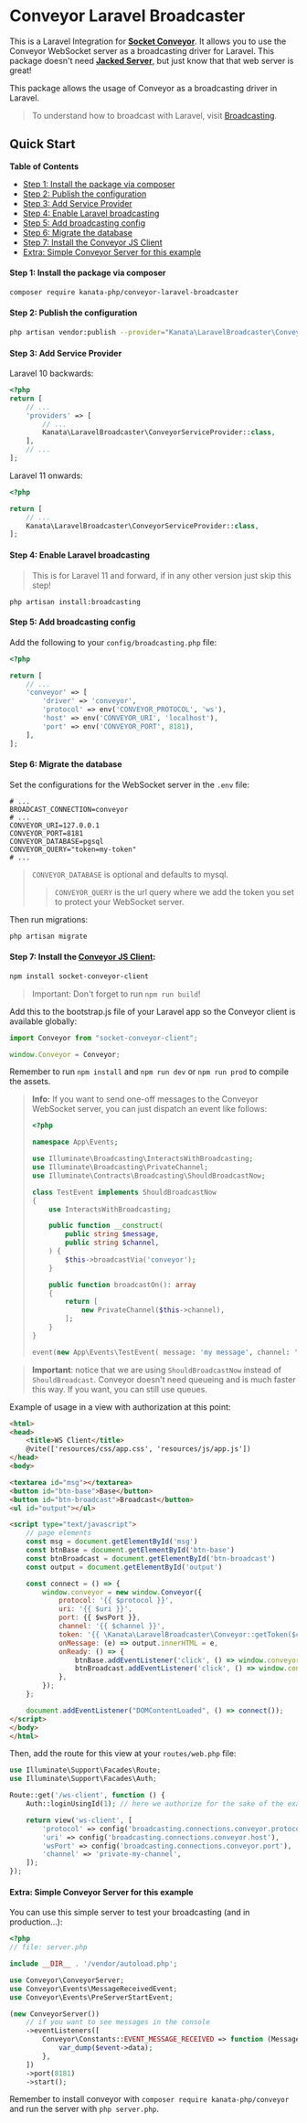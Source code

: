 
# Conveyor Laravel Broadcaster

This is a Laravel Integration for [**Socket Conveyor**](http://socketconveyor.com). It allows you to use the Conveyor WebSocket server as a broadcasting driver for Laravel. This package doesn't need [**Jacked Server**](https://github.com/jacked-php/jacked-server), but just know that that web server is great!

This package allows the usage of Conveyor as a broadcasting driver in Laravel.

> To understand how to broadcast with Laravel, visit [Broadcasting](https://laravel.com/docs/11.x/broadcasting).

## Quick Start

**Table of Contents**

- [Step 1: Install the package via composer](#step-1-install-the-package-via-composer)
- [Step 2: Publish the configuration](#step-2-publish-the-configuration)
- [Step 3: Add Service Provider](#step-3-add-service-provider)
- [Step 4: Enable Laravel broadcasting](#step-4-enable-laravel-broadcasting)
- [Step 5: Add broadcasting config](#step-5-add-broadcasting-config)
- [Step 6: Migrate the database](#step-6-migrate-the-database)
- [Step 7: Install the Conveyor JS Client](#step-7-install-the-conveyor-js-client)
- [Extra: Simple Conveyor Server for this example](#extra-simple-conveyor-server-for-this-example)

#### Step 1: Install the package via composer

```bash
composer require kanata-php/conveyor-laravel-broadcaster
```

#### Step 2: Publish the configuration

```bash
php artisan vendor:publish --provider="Kanata\LaravelBroadcaster\ConveyorServiceProvider"
```

#### Step 3: Add Service Provider

Laravel 10 backwards:

```php
<?php
return [
    // ...
    'providers' => [
        // ...
        Kanata\LaravelBroadcaster\ConveyorServiceProvider::class,
    ],
    // ...
];
```

Laravel 11 onwards:

```php
<?php

return [
    // ...
    Kanata\LaravelBroadcaster\ConveyorServiceProvider::class,
];
```

#### Step 4: Enable Laravel broadcasting

> This is for Laravel 11 and forward, if in any other version just skip this step!

```shell
php artisan install:broadcasting
```

#### Step 5: Add broadcasting config

Add the following to your `config/broadcasting.php` file:

```php
<?php

return [
    // ...
    'conveyor' => [
        'driver' => 'conveyor',
        'protocol' => env('CONVEYOR_PROTOCOL', 'ws'),
        'host' => env('CONVEYOR_URI', 'localhost'),
        'port' => env('CONVEYOR_PORT', 8181),
    ],
];
```

#### Step 6: Migrate the database

Set the configurations for the WebSocket server in the `.env` file:

```dotenv
# ...
BROADCAST_CONNECTION=conveyor
# ...
CONVEYOR_URI=127.0.0.1
CONVEYOR_PORT=8181
CONVEYOR_DATABASE=pgsql
CONVEYOR_QUERY="token=my-token"
# ...
```

> `CONVEYOR_DATABASE` is optional and defaults to mysql.
> > `CONVEYOR_QUERY` is the url query where we add the token you set to protect your WebSocket server.

Then run migrations:

```bash
php artisan migrate
```

#### Step 7: Install the [Conveyor JS Client](https://www.npmjs.com/package/socket-conveyor-client):

```bash
npm install socket-conveyor-client
```

> Important: Don't forget to run `npm run build`!

Add this to the bootstrap.js file of your Laravel app so the Conveyor client is available globally:

```js
import Conveyor from "socket-conveyor-client";

window.Conveyor = Conveyor;
```

Remember to run `npm install` and `npm run dev` or `npm run prod` to compile the assets.

> **Info:** If you want to send one-off messages to the Conveyor WebSocket server, you can just dispatch an event like follows:
> ```php
> <?php
> 
> namespace App\Events;
> 
> use Illuminate\Broadcasting\InteractsWithBroadcasting;
> use Illuminate\Broadcasting\PrivateChannel;
> use Illuminate\Contracts\Broadcasting\ShouldBroadcastNow;
> 
> class TestEvent implements ShouldBroadcastNow
> {
>     use InteractsWithBroadcasting;
> 
>     public function __construct(
>         public string $message,
>         public string $channel,
>     ) {
>         $this->broadcastVia('conveyor');
>     }
> 
>     public function broadcastOn(): array
>     {
>         return [
>             new PrivateChannel($this->channel),
>         ];
>     }
> }
> ```
>
> ```php
> event(new App\Events\TestEvent( message: 'my message', channel: 'my-channel'));
> ```

> **Important**: notice that we are using `ShouldBroadcastNow` instead of `ShouldBroadcast`. Conveyor doesn't need queueing and is much faster this way. If you want, you can still use queues.


Example of usage in a view with authorization at this point:

```html
<html>
<head>
    <title>WS Client</title>
    @vite(['resources/css/app.css', 'resources/js/app.js'])
</head>
<body>

<textarea id="msg"></textarea>
<button id="btn-base">Base</button>
<button id="btn-broadcast">Broadcast</button>
<ul id="output"></ul>

<script type="text/javascript">
    // page elements
    const msg = document.getElementById('msg')
    const btnBase = document.getElementById('btn-base')
    const btnBroadcast = document.getElementById('btn-broadcast')
    const output = document.getElementById('output')

    const connect = () => {
        window.conveyor = new window.Conveyor({
            protocol: '{{ $protocol }}',
            uri: '{{ $uri }}',
            port: {{ $wsPort }},
            channel: '{{ $channel }}',
            token: '{{ \Kanata\LaravelBroadcaster\Conveyor::getToken($channel) }}',
            onMessage: (e) => output.innerHTML = e,
            onReady: () => {
                btnBase.addEventListener('click', () => window.conveyor.send(msg.value))
                btnBroadcast.addEventListener('click', () => window.conveyor.send(msg.value, 'broadcast-action'))
            },
        });
    };

    document.addEventListener("DOMContentLoaded", () => connect());
</script>
</body>
</html>
```

Then, add the route for this view at your `routes/web.php` file:

```php
use Illuminate\Support\Facades\Route;
use Illuminate\Support\Facades\Auth;

Route::get('/ws-client', function () {
    Auth::loginUsingId(1); // here we authorize for the sake of the example.

    return view('ws-client', [
        'protocol' => config('broadcasting.connections.conveyor.protocol'),
        'uri' => config('broadcasting.connections.conveyor.host'),
        'wsPort' => config('broadcasting.connections.conveyor.port'),
        'channel' => 'private-my-channel',
    ]);
});
```

#### Extra: Simple Conveyor Server for this example

You can use this simple server to test your broadcasting (and in production...):

```php
<?php
// file: server.php

include __DIR__ . '/vendor/autoload.php';

use Conveyor\ConveyorServer;
use Conveyor\Events\MessageReceivedEvent;
use Conveyor\Events\PreServerStartEvent;

(new ConveyorServer())
    // if you want to see messages in the console 
    ->eventListeners([
        Conveyor\Constants::EVENT_MESSAGE_RECEIVED => function (MessageReceivedEvent $event) {
            var_dump($event->data);
        },
    ])
    ->port(8181)
    ->start();
```

Remember to install conveyor with `composer require kanata-php/conveyor` and run the server with `php server.php`.
